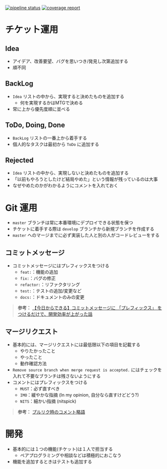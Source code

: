 [![pipeline status](https://gitlab.com/omae-app/omae/badges/master/pipeline.svg)](https://gitlab.com/omae-app/omae/commits/master)
[![coverage report](https://gitlab.com/omae-app/omae/badges/master/coverage.svg?job=rspec)](https://omae.gitlab.io/omae)
# チケット運用

## Idea

* アイデア、改善要望、バグを思いつき/発見し次第追加する
* 順不同

## BackLog

* `Idea` リストの中から、実現すると決めたものを追加する
    * 何を実現するかはMTGで決める
* 常に上から優先度順に並べる

## ToDo, Doing, Done

* `BackLog` リストの一番上から着手する
* 個人的なタスクは最初から `ToDo` に追加する

## Rejected

* `Idea` リストの中から、実現しないと決めたものを追加する
* 「以前もやろうとしたけど結局やめた」という情報が残っているのは大事
* なぜやめたのかがわかるようにコメントを入れておく

# Git 運用

* `master` ブランチは常に本番環境にデプロイできる状態を保つ
* チケットに着手する際は `develop` ブランチから新規ブランチを作成する
* `master` へのマージまでに必ず実装した人と別の人がコードレビューをする

## コミットメッセージ

* コミットメッセージにはプレフィックスをつける
    * `feat:`：機能の追加
    * `fix:`：バグの修正
    * `refactor:`：リファクタリング
    * `test:`：テストの追加/変更など
    * `docs:`：ドキュメントのみの変更

> **参考：**
> [【今日からできる】コミットメッセージに 「プレフィックス」 をつけるだけで、開発効率が上がった話](https://qiita.com/numanomanu/items/45dd285b286a1f7280ed)

## マージリクエスト

* 基本的には、マージリクエストには最低限以下の項目を記載する
    * やりたかったこと
    * やったこと
    * 動作確認方法
* `Remove source branch when merge request is accepted.` にはチェックを入れて不要なブランチは残さないようにする
* コメントにはプレフィックスをつける
    * `MUST`：必ず直すべき
    * `IMO`：緩やかな指摘 (In my opinion, 自分なら直すけどどう?)
    * `NITS`：細かい指摘 (nitspick)

> **参考：**
> [プルリク時のコメント略語](https://qiita.com/dolaemoso/items/2ed8c48ff349e6add45b)

# 開発

* 基本的には１つの機能(チケット)は１人で担当する
    * ペアプログラミングや相談などは積極的におこなう
* 機能を追加するときはテストも追加する

